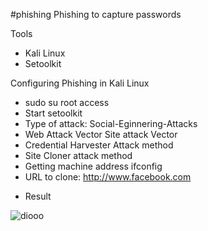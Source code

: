 #phishing
Phishing to capture passwords

Tools

- Kali Linux
- Setoolkit

Configuring Phishing in Kali Linux

- sudo su root access
- Start setoolkit
- Type of attack: Social-Eginnering-Attacks
- Web Attack Vector Site attack Vector
- Credential Harvester Attack method
- Site Cloner attack method
- Getting machine address ifconfig
- URL to clone: ​​http://www.facebook.com

* Result
 
 
 
 ![diooo](https://user-images.githubusercontent.com/122709342/218286488-8d5058e7-cc4d-4589-bf41-9747d0b2d6f9.jpg)

 
 
